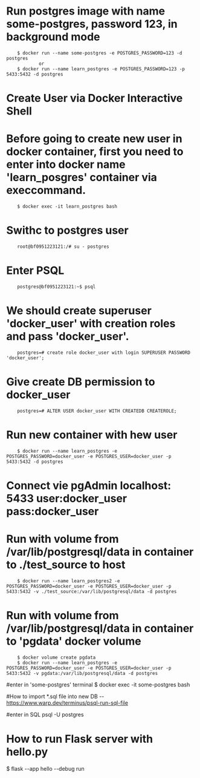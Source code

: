 # Run postgres image with name some-postgres, password 123, in background mode
		$ docker run --name some-postgres -e POSTGRES_PASSWORD=123 -d postgres
				or
		$ docker run --name learn_postgres -e POSTGRES_PASSWORD=123 -p 5433:5432 -d postgres

# Create User via Docker Interactive Shell
# Before going to create new user in docker container, first you need to enter into docker name 'learn_posgres' container via execcommand.
		$ docker exec -it learn_postgres bash

# Swithc to postgres user
		root@bf0951223121:/# su - postgres
# Enter PSQL
		postgres@bf0951223121:~$ psql

# We should create superuser 'docker_user' with creation roles and pass 'docker_user'.
		postgres=# create role docker_user with login SUPERUSER PASSWORD 'docker_user';
# Give create DB permission to docker_user
		postgres=# ALTER USER docker_user WITH CREATEDB CREATEROLE;

# Run new container with hew user
		$ docker run --name learn_postgres -e POSTGRES_PASSWORD=docker_user -e POSTGRES_USER=docker_user -p 5433:5432 -d postgres
# Connect vie pgAdmin localhost: 5433 user:docker_user pass:docker_user

# Run with volume from /var/lib/postgresql/data in container to ./test_source to host
		$ docker run --name learn_postgres2 -e POSTGRES_PASSWORD=docker_user -e POSTGRES_USER=docker_user -p 5433:5432 -v ./test_source:/var/lib/postgresql/data -d postgres
# Run with volume from /var/lib/postgresql/data in container to 'pgdata' docker volume
		$ docker volume create pgdata
		$ docker run --name learn_postgres -e POSTGRES_PASSWORD=docker_user -e POSTGRES_USER=docker_user -p 5433:5432 -v pgdata:/var/lib/postgresql/data -d postgres











#enter in 'some-postgres' terminal
$ docker exec -it some-postgres bash

#How to import *.sql file into new DB
-- https://www.warp.dev/terminus/psql-run-sql-file

#enter in SQL 
psql -U postgres

# How to run Flask server with hello.py
$ flask --app hello --debug run 